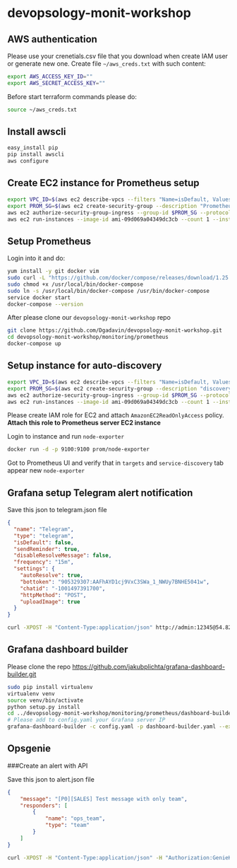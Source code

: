 # devopsology-monit-workshop

## AWS authentication

Please use your crenetials.csv file that you download when create IAM user or generate
new one.
Create file `~/aws_creds.txt` with such content:

```bash
export AWS_ACCESS_KEY_ID=""
export AWS_SECRET_ACCESS_KEY=""
```

Before start terraform commands please do:

```bash
source ~/aws_creds.txt
```

## Install awscli

```bash
easy_install pip
pip install awscli
aws configure
```

## Create EC2 instance for Prometheus setup

```bash
export VPC_ID=$(aws ec2 describe-vpcs --filters "Name=isDefault, Values=true" --query 'Vpcs[*].{id:VpcId}' --output text --region us-east-1)
export PROM_SG=$(aws ec2 create-security-group --description "Prometheus server" --vpc-id $VPC_ID --group-name "prometheus-server-sg" --region us-east-1 --output text)
aws ec2 authorize-security-group-ingress --group-id $PROM_SG --protocol tcp --port 0-65000 --cidr 0.0.0.0/0 --region us-east-1
aws ec2 run-instances --image-id ami-09d069a04349dc3cb --count 1 --instance-type t3.micro --key-name devopsology --security-group-ids $PROM_SG --region us-east-1
```

## Setup Prometheus

Login into it and do:

```bash
yum install -y git docker vim
sudo curl -L "https://github.com/docker/compose/releases/download/1.25.0/docker-compose-$(uname -s)-$(uname -m)" -o /usr/local/bin/docker-compose
sudo chmod +x /usr/local/bin/docker-compose
sudo ln -s /usr/local/bin/docker-compose /usr/bin/docker-compose
service docker start
docker-compose --version
```

After please clone our `devopsology-monit-workshop` repo

```bash
git clone https://github.com/Dgadavin/devopsology-monit-workshop.git
cd devopsology-monit-workshop/monitoring/prometheus
docker-compose up
```

## Setup instance for auto-discovery

```bash
export VPC_ID=$(aws ec2 describe-vpcs --filters "Name=isDefault, Values=true" --query 'Vpcs[*].{id:VpcId}' --output text --region us-east-1)
export PROM_SG=$(aws ec2 create-security-group --description "discovery server" --vpc-id $VPC_ID --group-name "auto-discovery-sg" --region us-east-1 --output text)
aws ec2 authorize-security-group-ingress --group-id $PROM_SG --protocol tcp --port 0-65000 --cidr 0.0.0.0/0 --region us-east-1
aws ec2 run-instances --image-id ami-09d069a04349dc3cb --count 1 --instance-type t3.micro --key-name devopsology --security-group-ids $PROM_SG --region us-east-1
```

Please create IAM role for EC2 and attach `AmazonEC2ReadOnlyAccess` policy.
**Attach this role to Prometheus server EC2 instance**

Login to instance and run `node-exporter`

```bash
docker run -d -p 9100:9100 prom/node-exporter
```

Got to Prometheus UI and verify that in `targets` and `service-discovery` tab appear new `node-exporter`

## Grafana setup Telegram alert notification
Save this json to telegram.json file

```json
{
  "name": "Telegram",
  "type": "telegram",
  "isDefault": false,
  "sendReminder": true,
  "disableResolveMessage": false,
  "frequency": "15m",
  "settings": {
    "autoResolve": true,
    "bottoken": "905329307:AAFhAYD1cj9VxC3SWa_1_NWUy7BNHE5041w",
    "chatid": "-1001497391700",
    "httpMethod": "POST",
    "uploadImage": true
  }
}
```

```bash
curl -XPOST -H "Content-Type:application/json" http://admin:12345@54.82.186.94:3000/api/alert-notifications -d @telegram.json
```

## Grafana dashboard builder

Please clone the repo https://github.com/jakubplichta/grafana-dashboard-builder.git

```bash
sudo pip install virtualenv
virtualenv venv
source venv/bin/activate
python setup.py install
cd ../devopsology-monit-workshop/monitoring/prometheus/dashboard-builder
# Please add to config.yaml your Grafana server IP
grafana-dashboard-builder -c config.yaml -p dashboard-builder.yaml --exporter grafana
```

## Opsgenie

###Create an alert with API

Save this json to alert.json file

```json
{
    "message": "[P0][SALES] Test message with only team",
    "responders": [
        {
            "name": "ops_team",
            "type": "team"
        }
    ]
}
```

```bash
curl -XPOST -H "Content-Type:application/json" -H "Authorization:GenieKey YOUR_KEY" -d @alert.json https://api.opsgenie.com/v2/alerts
```
